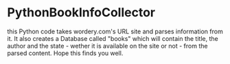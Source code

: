 # PythonBookInfoCollector

this Python code takes wordery.com's URL site and parses information from it. It also creates a Database called "books" which will contain the title, the author and the state - wether it is available on the site or not - from the parsed content. Hope this finds you well.

